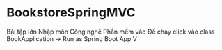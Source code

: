 # BookstoreSpringMVC
Bài tập lớn Nhập môn Công nghệ Phần mềm vào
Để chạy click vào class BookApplication -> Run as Spring Boot App 
V
